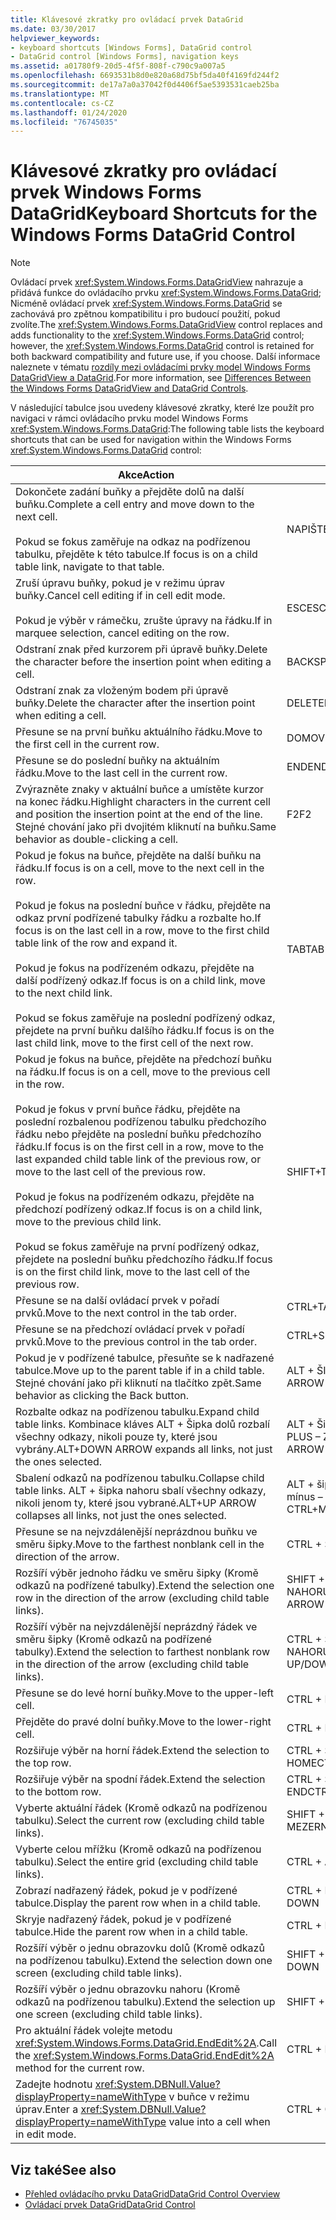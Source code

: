 ```yaml
---
title: Klávesové zkratky pro ovládací prvek DataGrid
ms.date: 03/30/2017
helpviewer_keywords:
- keyboard shortcuts [Windows Forms], DataGrid control
- DataGrid control [Windows Forms], navigation keys
ms.assetid: a01780f9-20d5-4f5f-808f-c790c9a007a5
ms.openlocfilehash: 6693531b8d0e820a68d75bf5da40f4169fd244f2
ms.sourcegitcommit: de17a7a0a37042f0d4406f5ae5393531caeb25ba
ms.translationtype: MT
ms.contentlocale: cs-CZ
ms.lasthandoff: 01/24/2020
ms.locfileid: "76745035"
---
```

# <a name="keyboard-shortcuts-for-the-windows-forms-datagrid-control"></a><span data-ttu-id="63a67-102">Klávesové zkratky pro ovládací prvek Windows Forms DataGrid</span><span class="sxs-lookup"><span data-stu-id="63a67-102">Keyboard Shortcuts for the Windows Forms DataGrid Control</span></span>
> [!NOTE]
> <span data-ttu-id="63a67-103">Ovládací prvek <xref:System.Windows.Forms.DataGridView> nahrazuje a přidává funkce do ovládacího prvku <xref:System.Windows.Forms.DataGrid>; Nicméně ovládací prvek <xref:System.Windows.Forms.DataGrid> se zachovává pro zpětnou kompatibilitu i pro budoucí použití, pokud zvolíte.</span><span class="sxs-lookup"><span data-stu-id="63a67-103">The <xref:System.Windows.Forms.DataGridView> control replaces and adds functionality to the <xref:System.Windows.Forms.DataGrid> control; however, the <xref:System.Windows.Forms.DataGrid> control is retained for both backward compatibility and future use, if you choose.</span></span> <span data-ttu-id="63a67-104">Další informace naleznete v tématu [rozdíly mezi ovládacími prvky model Windows Forms DataGridView a DataGrid](differences-between-the-windows-forms-datagridview-and-datagrid-controls.md).</span><span class="sxs-lookup"><span data-stu-id="63a67-104">For more information, see [Differences Between the Windows Forms DataGridView and DataGrid Controls](differences-between-the-windows-forms-datagridview-and-datagrid-controls.md).</span></span>  
  
 <span data-ttu-id="63a67-105">V následující tabulce jsou uvedeny klávesové zkratky, které lze použít pro navigaci v rámci ovládacího prvku model Windows Forms <xref:System.Windows.Forms.DataGrid>:</span><span class="sxs-lookup"><span data-stu-id="63a67-105">The following table lists the keyboard shortcuts that can be used for navigation within the Windows Forms <xref:System.Windows.Forms.DataGrid> control:</span></span>  
  
|<span data-ttu-id="63a67-106">Akce</span><span class="sxs-lookup"><span data-stu-id="63a67-106">Action</span></span>|<span data-ttu-id="63a67-107">Zástupce</span><span class="sxs-lookup"><span data-stu-id="63a67-107">Shortcut</span></span>|  
|------------|--------------|  
|<span data-ttu-id="63a67-108">Dokončete zadání buňky a přejděte dolů na další buňku.</span><span class="sxs-lookup"><span data-stu-id="63a67-108">Complete a cell entry and move down to the next cell.</span></span><br /><br /> <span data-ttu-id="63a67-109">Pokud se fokus zaměřuje na odkaz na podřízenou tabulku, přejděte k této tabulce.</span><span class="sxs-lookup"><span data-stu-id="63a67-109">If focus is on a child table link, navigate to that table.</span></span>|<span data-ttu-id="63a67-110">NAPIŠTE</span><span class="sxs-lookup"><span data-stu-id="63a67-110">ENTER</span></span>|  
|<span data-ttu-id="63a67-111">Zruší úpravu buňky, pokud je v režimu úprav buňky.</span><span class="sxs-lookup"><span data-stu-id="63a67-111">Cancel cell editing if in cell edit mode.</span></span><br /><br /> <span data-ttu-id="63a67-112">Pokud je výběr v rámečku, zrušte úpravy na řádku.</span><span class="sxs-lookup"><span data-stu-id="63a67-112">If in marquee selection, cancel editing on the row.</span></span>|<span data-ttu-id="63a67-113">ESC</span><span class="sxs-lookup"><span data-stu-id="63a67-113">ESC</span></span>|  
|<span data-ttu-id="63a67-114">Odstraní znak před kurzorem při úpravě buňky.</span><span class="sxs-lookup"><span data-stu-id="63a67-114">Delete the character before the insertion point when editing a cell.</span></span>|<span data-ttu-id="63a67-115">BACKSPACE</span><span class="sxs-lookup"><span data-stu-id="63a67-115">BACKSPACE</span></span>|  
|<span data-ttu-id="63a67-116">Odstraní znak za vloženým bodem při úpravě buňky.</span><span class="sxs-lookup"><span data-stu-id="63a67-116">Delete the character after the insertion point when editing a cell.</span></span>|<span data-ttu-id="63a67-117">DELETE</span><span class="sxs-lookup"><span data-stu-id="63a67-117">DELETE</span></span>|  
|<span data-ttu-id="63a67-118">Přesune se na první buňku aktuálního řádku.</span><span class="sxs-lookup"><span data-stu-id="63a67-118">Move to the first cell in the current row.</span></span>|<span data-ttu-id="63a67-119">DOMOVSKÁ STRÁNKA</span><span class="sxs-lookup"><span data-stu-id="63a67-119">HOME</span></span>|  
|<span data-ttu-id="63a67-120">Přesune se do poslední buňky na aktuálním řádku.</span><span class="sxs-lookup"><span data-stu-id="63a67-120">Move to the last cell in the current row.</span></span>|<span data-ttu-id="63a67-121">END</span><span class="sxs-lookup"><span data-stu-id="63a67-121">END</span></span>|  
|<span data-ttu-id="63a67-122">Zvýrazněte znaky v aktuální buňce a umístěte kurzor na konec řádku.</span><span class="sxs-lookup"><span data-stu-id="63a67-122">Highlight characters in the current cell and position the insertion point at the end of the line.</span></span> <span data-ttu-id="63a67-123">Stejné chování jako při dvojitém kliknutí na buňku.</span><span class="sxs-lookup"><span data-stu-id="63a67-123">Same behavior as double-clicking a cell.</span></span>|<span data-ttu-id="63a67-124">F2</span><span class="sxs-lookup"><span data-stu-id="63a67-124">F2</span></span>|  
|<span data-ttu-id="63a67-125">Pokud je fokus na buňce, přejděte na další buňku na řádku.</span><span class="sxs-lookup"><span data-stu-id="63a67-125">If focus is on a cell, move to the next cell in the row.</span></span><br /><br /> <span data-ttu-id="63a67-126">Pokud je fokus na poslední buňce v řádku, přejděte na odkaz první podřízené tabulky řádku a rozbalte ho.</span><span class="sxs-lookup"><span data-stu-id="63a67-126">If focus is on the last cell in a row, move to the first child table link of the row and expand it.</span></span><br /><br /> <span data-ttu-id="63a67-127">Pokud je fokus na podřízeném odkazu, přejděte na další podřízený odkaz.</span><span class="sxs-lookup"><span data-stu-id="63a67-127">If focus is on a child link, move to the next child link.</span></span><br /><br /> <span data-ttu-id="63a67-128">Pokud se fokus zaměřuje na poslední podřízený odkaz, přejdete na první buňku dalšího řádku.</span><span class="sxs-lookup"><span data-stu-id="63a67-128">If focus is on the last child link, move to the first cell of the next row.</span></span>|<span data-ttu-id="63a67-129">TAB</span><span class="sxs-lookup"><span data-stu-id="63a67-129">TAB</span></span>|  
|<span data-ttu-id="63a67-130">Pokud je fokus na buňce, přejděte na předchozí buňku na řádku.</span><span class="sxs-lookup"><span data-stu-id="63a67-130">If focus is on a cell, move to the previous cell in the row.</span></span><br /><br /> <span data-ttu-id="63a67-131">Pokud je fokus v první buňce řádku, přejděte na poslední rozbalenou podřízenou tabulku předchozího řádku nebo přejděte na poslední buňku předchozího řádku.</span><span class="sxs-lookup"><span data-stu-id="63a67-131">If focus is on the first cell in a row, move to the last expanded child table link of the previous row, or move to the last cell of the previous row.</span></span><br /><br /> <span data-ttu-id="63a67-132">Pokud je fokus na podřízeném odkazu, přejděte na předchozí podřízený odkaz.</span><span class="sxs-lookup"><span data-stu-id="63a67-132">If focus is on a child link, move to the previous child link.</span></span><br /><br /> <span data-ttu-id="63a67-133">Pokud se fokus zaměřuje na první podřízený odkaz, přejdete na poslední buňku předchozího řádku.</span><span class="sxs-lookup"><span data-stu-id="63a67-133">If focus is on the first child link, move to the last cell of the previous row.</span></span>|<span data-ttu-id="63a67-134">SHIFT+TAB</span><span class="sxs-lookup"><span data-stu-id="63a67-134">SHIFT+TAB</span></span>|  
|<span data-ttu-id="63a67-135">Přesune se na další ovládací prvek v pořadí prvků.</span><span class="sxs-lookup"><span data-stu-id="63a67-135">Move to the next control in the tab order.</span></span>|<span data-ttu-id="63a67-136">CTRL+TAB</span><span class="sxs-lookup"><span data-stu-id="63a67-136">CTRL+TAB</span></span>|  
|<span data-ttu-id="63a67-137">Přesune se na předchozí ovládací prvek v pořadí prvků.</span><span class="sxs-lookup"><span data-stu-id="63a67-137">Move to the previous control in the tab order.</span></span>|<span data-ttu-id="63a67-138">CTRL+SHIFT+TAB</span><span class="sxs-lookup"><span data-stu-id="63a67-138">CTRL+SHIFT+TAB</span></span>|  
|<span data-ttu-id="63a67-139">Pokud je v podřízené tabulce, přesuňte se k nadřazené tabulce.</span><span class="sxs-lookup"><span data-stu-id="63a67-139">Move up to the parent table if in a child table.</span></span> <span data-ttu-id="63a67-140">Stejné chování jako při kliknutí na tlačítko zpět.</span><span class="sxs-lookup"><span data-stu-id="63a67-140">Same behavior as clicking the Back button.</span></span>|<span data-ttu-id="63a67-141">ALT + ŠIPKA VLEVO</span><span class="sxs-lookup"><span data-stu-id="63a67-141">ALT+LEFT ARROW</span></span>|  
|<span data-ttu-id="63a67-142">Rozbalte odkaz na podřízenou tabulku.</span><span class="sxs-lookup"><span data-stu-id="63a67-142">Expand child table links.</span></span> <span data-ttu-id="63a67-143">Kombinace kláves ALT + Šipka dolů rozbalí všechny odkazy, nikoli pouze ty, které jsou vybrány.</span><span class="sxs-lookup"><span data-stu-id="63a67-143">ALT+DOWN ARROW expands all links, not just the ones selected.</span></span>|<span data-ttu-id="63a67-144">ALT + Šipka dolů nebo CTRL + PLUS – ZNAMÉNKo</span><span class="sxs-lookup"><span data-stu-id="63a67-144">ALT+DOWN ARROW or CTRL+PLUS SIGN</span></span>|  
|<span data-ttu-id="63a67-145">Sbalení odkazů na podřízenou tabulku.</span><span class="sxs-lookup"><span data-stu-id="63a67-145">Collapse child table links.</span></span> <span data-ttu-id="63a67-146">ALT + šipka nahoru sbalí všechny odkazy, nikoli jenom ty, které jsou vybrané.</span><span class="sxs-lookup"><span data-stu-id="63a67-146">ALT+UP ARROW collapses all links, not just the ones selected.</span></span>|<span data-ttu-id="63a67-147">ALT + šipka nahoru nebo CTRL + mínus – symbol</span><span class="sxs-lookup"><span data-stu-id="63a67-147">ALT+UP ARROW or CTRL+MINUS SIGN</span></span>|  
|<span data-ttu-id="63a67-148">Přesune se na nejvzdálenější neprázdnou buňku ve směru šipky.</span><span class="sxs-lookup"><span data-stu-id="63a67-148">Move to the farthest nonblank cell in the direction of the arrow.</span></span>|<span data-ttu-id="63a67-149">CTRL + ŠIPKA</span><span class="sxs-lookup"><span data-stu-id="63a67-149">CTRL+ARROW</span></span>|  
|<span data-ttu-id="63a67-150">Rozšíří výběr jednoho řádku ve směru šipky (Kromě odkazů na podřízené tabulky).</span><span class="sxs-lookup"><span data-stu-id="63a67-150">Extend the selection one row in the direction of the arrow (excluding child table links).</span></span>|<span data-ttu-id="63a67-151">SHIFT + ŠIPKA NAHORU/DOLŮ</span><span class="sxs-lookup"><span data-stu-id="63a67-151">SHIFT+UP/DOWN ARROW</span></span>|  
|<span data-ttu-id="63a67-152">Rozšíří výběr na nejvzdálenější neprázdný řádek ve směru šipky (Kromě odkazů na podřízené tabulky).</span><span class="sxs-lookup"><span data-stu-id="63a67-152">Extend the selection to farthest nonblank row in the direction of the arrow (excluding child table links).</span></span>|<span data-ttu-id="63a67-153">CTRL + SHIFT + ŠIPKA NAHORU/DOLŮ</span><span class="sxs-lookup"><span data-stu-id="63a67-153">CTRL+SHIFT+ UP/DOWN ARROW</span></span>|  
|<span data-ttu-id="63a67-154">Přesune se do levé horní buňky.</span><span class="sxs-lookup"><span data-stu-id="63a67-154">Move to the upper-left cell.</span></span>|<span data-ttu-id="63a67-155">CTRL + HOME</span><span class="sxs-lookup"><span data-stu-id="63a67-155">CTRL+HOME</span></span>|  
|<span data-ttu-id="63a67-156">Přejděte do pravé dolní buňky.</span><span class="sxs-lookup"><span data-stu-id="63a67-156">Move to the lower-right cell.</span></span>|<span data-ttu-id="63a67-157">CTRL + END</span><span class="sxs-lookup"><span data-stu-id="63a67-157">CTRL+END</span></span>|  
|<span data-ttu-id="63a67-158">Rozšiřuje výběr na horní řádek.</span><span class="sxs-lookup"><span data-stu-id="63a67-158">Extend the selection to the top row.</span></span>|<span data-ttu-id="63a67-159">CTRL + SHIFT + HOME</span><span class="sxs-lookup"><span data-stu-id="63a67-159">CTRL+SHIFT+HOME</span></span>|  
|<span data-ttu-id="63a67-160">Rozšiřuje výběr na spodní řádek.</span><span class="sxs-lookup"><span data-stu-id="63a67-160">Extend the selection to the bottom row.</span></span>|<span data-ttu-id="63a67-161">CTRL + SHIFT + END</span><span class="sxs-lookup"><span data-stu-id="63a67-161">CTRL+SHIFT+END</span></span>|  
|<span data-ttu-id="63a67-162">Vyberte aktuální řádek (Kromě odkazů na podřízenou tabulku).</span><span class="sxs-lookup"><span data-stu-id="63a67-162">Select the current row (excluding child table links).</span></span>|<span data-ttu-id="63a67-163">SHIFT + MEZERNÍK</span><span class="sxs-lookup"><span data-stu-id="63a67-163">SHIFT+SPACEBAR</span></span>|  
|<span data-ttu-id="63a67-164">Vyberte celou mřížku (Kromě odkazů na podřízenou tabulku).</span><span class="sxs-lookup"><span data-stu-id="63a67-164">Select the entire grid (excluding child table links).</span></span>|<span data-ttu-id="63a67-165">CTRL + A</span><span class="sxs-lookup"><span data-stu-id="63a67-165">CTRL+A</span></span>|  
|<span data-ttu-id="63a67-166">Zobrazí nadřazený řádek, pokud je v podřízené tabulce.</span><span class="sxs-lookup"><span data-stu-id="63a67-166">Display the parent row when in a child table.</span></span>|<span data-ttu-id="63a67-167">CTRL + PAGEDOWN</span><span class="sxs-lookup"><span data-stu-id="63a67-167">CTRL+PAGE DOWN</span></span>|  
|<span data-ttu-id="63a67-168">Skryje nadřazený řádek, pokud je v podřízené tabulce.</span><span class="sxs-lookup"><span data-stu-id="63a67-168">Hide the parent row when in a child table.</span></span>|<span data-ttu-id="63a67-169">CTRL + PAGE UP</span><span class="sxs-lookup"><span data-stu-id="63a67-169">CTRL+PAGE UP</span></span>|  
|<span data-ttu-id="63a67-170">Rozšíří výběr o jednu obrazovku dolů (Kromě odkazů na podřízenou tabulku).</span><span class="sxs-lookup"><span data-stu-id="63a67-170">Extend the selection down one screen (excluding child table links).</span></span>|<span data-ttu-id="63a67-171">SHIFT + PAGEDOWN</span><span class="sxs-lookup"><span data-stu-id="63a67-171">SHIFT+PAGE DOWN</span></span>|  
|<span data-ttu-id="63a67-172">Rozšíří výběr o jednu obrazovku nahoru (Kromě odkazů na podřízenou tabulku).</span><span class="sxs-lookup"><span data-stu-id="63a67-172">Extend the selection up one screen (excluding child table links).</span></span>|<span data-ttu-id="63a67-173">SHIFT + PAGE UP</span><span class="sxs-lookup"><span data-stu-id="63a67-173">SHIFT+PAGE UP</span></span>|  
|<span data-ttu-id="63a67-174">Pro aktuální řádek volejte metodu <xref:System.Windows.Forms.DataGrid.EndEdit%2A>.</span><span class="sxs-lookup"><span data-stu-id="63a67-174">Call the <xref:System.Windows.Forms.DataGrid.EndEdit%2A> method for the current row.</span></span>|<span data-ttu-id="63a67-175">CTRL + ENTER</span><span class="sxs-lookup"><span data-stu-id="63a67-175">CTRL+ENTER</span></span>|  
|<span data-ttu-id="63a67-176">Zadejte hodnotu <xref:System.DBNull.Value?displayProperty=nameWithType> v buňce v režimu úprav.</span><span class="sxs-lookup"><span data-stu-id="63a67-176">Enter a <xref:System.DBNull.Value?displayProperty=nameWithType> value into a cell when in edit mode.</span></span>|<span data-ttu-id="63a67-177">CTRL + 0</span><span class="sxs-lookup"><span data-stu-id="63a67-177">CTRL+0</span></span>|  
  
## <a name="see-also"></a><span data-ttu-id="63a67-178">Viz také</span><span class="sxs-lookup"><span data-stu-id="63a67-178">See also</span></span>

- [<span data-ttu-id="63a67-179">Přehled ovládacího prvku DataGrid</span><span class="sxs-lookup"><span data-stu-id="63a67-179">DataGrid Control Overview</span></span>](datagrid-control-overview-windows-forms.md)
- [<span data-ttu-id="63a67-180">Ovládací prvek DataGrid</span><span class="sxs-lookup"><span data-stu-id="63a67-180">DataGrid Control</span></span>](datagrid-control-windows-forms.md)
